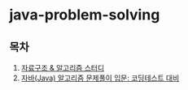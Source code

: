 # java-problem-solving

## 목차

1. [자료구조 & 알고리즘 스터디](https://github.com/hwibaski/java-problem-solving/tree/main/src/datastructure)
2. [자바(Java) 알고리즘 문제풀이 입문: 코딩테스트 대비](https://github.com/hwibaski/java-problem-solving/tree/main/src/inflearnbasicjava)
